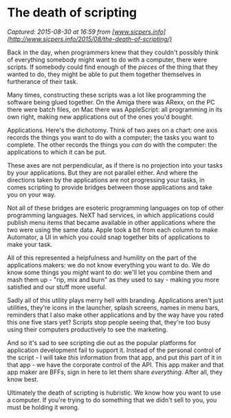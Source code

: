 # The death of scripting

_Captured: 2015-08-30 at 16:59 from [www.sicpers.info](http://www.sicpers.info/2015/08/the-death-of-scripting/)_

Back in the day, when programmers knew that they couldn't possibly think of everything somebody might want to do with a computer, there were scripts. If somebody could find enough of the _pieces_ of the thing that they wanted to do, they might be able to put them together themselves in furtherance of their task.

Many times, constructing these scripts was a lot like programming the software being glued together. On the Amiga there was ARexx, on the PC there were batch files, on Mac there was AppleScript: all programming in its own right, making new applications out of the ones you'd bought.

Applications. Here's the dichotomy. Think of two axes on a chart: one axis records the things you want to do with a computer; the tasks you want to complete. The other records the things you _can_ do with the computer: the applications to which it can be put.

These axes are not perpendicular, as if there is no projection into your tasks by your applications. But they are not parallel either. And where the directions taken by the applications are not progressing your tasks, in comes scripting to provide bridges between those applications and take you on your way.

Not all of these bridges are esoteric programming languages on top of other programming languages. NeXT had services, in which applications could publish menu items that became available in other applications where the two were using the same data. Apple took a bit from each column to make Automator, a UI in which you could snap together bits of applications to make your task.

All of this represented a helpfulness and humility on the part of the applications makers: we do not know everything you want to do. We do know some things you _might_ want to do: we'll let you combine them and mash them up - "rip, mix and burn" as they used to say - making you more satisfied and our stuff more useful.

Sadly all of this utility plays merry hell with branding. Applications aren't just utilities, they're icons in the launcher, splash screens, names in menu bars, reminders that I also make other applications and by the way have you rated this one five stars yet? Scripts stop people seeing that, they're too busy using their computers productively to see the marketing.

And so it's sad to see scripting die out as the popular platforms for application development fail to support it. Instead of the personal control of the script - I will take _this_ information from that app, and put _this_ part of it in that app - we have the corporate control of the API. This app maker and that app maker are BFFs, sign in here to let them share _everything_. After all, they know best.

Ultimately the death of scripting is hubristic. We know how you want to use a computer. If you're trying to do something that we didn't sell to you, you must be holding it wrong.
